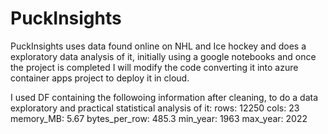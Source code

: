 # PuckInsights
PuckInsights uses data found online on NHL and Ice hockey and does a exploratory data analysis of it, initially using a google notebooks and once the project is completed I will modify the code converting it into  azure container apps project to deploy it  in cloud. 


I used DF containing the followoing information after cleaning, to do a data exploratory and practical statistical analysis of it: 
 rows: 12250
           cols: 23
      memory_MB: 5.67
  bytes_per_row: 485.3
       min_year: 1963
       max_year: 2022
